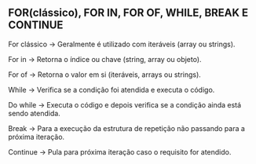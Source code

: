 ## FOR(clássico), FOR IN, FOR OF, WHILE, BREAK E CONTINUE

For clássico -> Geralmente é utilizado com iteráveis (array ou strings).

For in -> Retorna o índice ou chave (string, array ou objeto).

For of -> Retorna o valor em si (iteráveis, arrays ou strings).

While -> Verifica se a condição foi atendida e executa o código.

Do while -> Executa o código e depois verifica se a condição ainda está sendo atendida. 

Break -> Para a execução da estrutura de repetição não passando para a próxima iteração.

Continue -> Pula para próxima iteração caso o requisito for atendido.